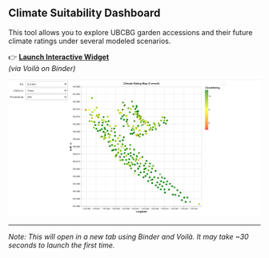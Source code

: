 ## Climate Suitability Dashboard

This tool allows you to explore UBCBG garden accessions and their future climate ratings under several modeled scenarios.

👉 **[Launch Interactive Widget](https://mybinder.org/v2/gh/Kkubeck/nursery-manual/HEAD?urlpath=voila/render/notebooks/climate-rating-widget.ipynb)**  
*(via Voilà on Binder)*

![Preview](../images/CAT-preview.png)

---
*Note: This will open in a new tab using Binder and Voilà. It may take ~30 seconds to launch the first time.*